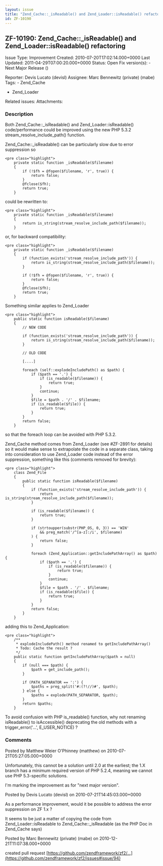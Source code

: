 ```yaml
---
layout: issue
title: "Zend_Cache::_isReadable() and Zend_Loader::isReadable() refactoring"
id: ZF-10190
---
```


ZF-10190: Zend\_Cache::\_isReadable() and Zend\_Loader::isReadable() refactoring
--------------------------------------------------------------------------------

 Issue Type: Improvement Created: 2010-07-20T17:02:14.000+0000 Last Updated: 2011-04-29T07:00:20.000+0000 Status: Open Fix version(s): - Next Major Release ()
 
 Reporter:  Devis Lucato (devisl)  Assignee:  Marc Bennewitz (private) (mabe)  Tags: - Zend\_Cache
- Zend\_Loader
 
 Related issues: 
 Attachments: 
### Description

Both Zend\_Cache::\_isReadable() and Zend\_Loader::isReadable() code/performance could be improved using the new PHP 5.3.2 stream\_resolve\_include\_path() function.

Zend\_Cache::\_isReadable() can be particularly slow due to error suppression so

 
    <pre class="highlight">
        private static function _isReadable($filename)
        {
            if (!$fh = @fopen($filename, 'r', true)) {
                return false;
            }
            @fclose($fh);
            return true;
        }


could be rewritten to:

 
    <pre class="highlight">
        private static function _isReadable($filename)
        {
            return is_string(stream_resolve_include_path($filename));
        }


or, for backward compatibility:

 
    <pre class="highlight">
        private static function _isReadable($filename)
        {
            if (function_exists('stream_resolve_include_path')) {
                return is_string(stream_resolve_include_path($filename));
            }
    
            if (!$fh = @fopen($filename, 'r', true)) {
                return false;
            }
            @fclose($fh);
            return true;
        }


Something similar applies to Zend\_Loader

 
    <pre class="highlight">
        public static function isReadable($filename)
        {
            // NEW CODE
    
            if (function_exists('stream_resolve_include_path')) {
                return is_string(stream_resolve_include_path($filename));
            }
            
            // OLD CODE
    
            [....]
    
            foreach (self::explodeIncludePath() as $path) {
                if ($path == '.') {
                    if (is_readable($filename)) {
                        return true;
                    }
                    continue;
                }
                $file = $path . '/' . $filename;
                if (is_readable($file)) {
                    return true;
                }
            }
            return false;
        }


so that the foreach loop can be avoided with PHP 5.3.2.

Zend\_Cache method comes from Zend\_Loader (see #ZF-2891 for details) so it would make sense to extrapolate the code in a separate class, taking into consideration to use Zend\_Loader code instead of the error suppression, something like this (comments removed for brevity):

 
    <pre class="highlight">
        class Zend_File
        {
            public static function isReadable($filename)
            {
                if (function_exists('stream_resolve_include_path')) {
                    return is_string(stream_resolve_include_path($filename));
                }
    
                if (is_readable($filename)) {
                    return true;
                }
    
                if (strtoupper(substr(PHP_OS, 0, 3)) == 'WIN'
                    && preg_match('/^[a-z]:/i', $filename)
                ) {
                    return false;
                }
    
                foreach (Zend_Application::getIncludePathArray() as $path) {
                    if ($path == '.') {
                        if (is_readable($filename)) {
                            return true;
                        }
                        continue;
                    }
                    $file = $path . '/' . $filename;
                    if (is_readable($file)) {
                        return true;
                    }
                }
                return false;
            }
        }


adding this to Zend\_Application:

 
    <pre class="highlight">
        /**
         * explodeIncludePath() method renamed to getIncludePathArray()
         * Todo: Cache the result ?
         */
        public static function getIncludePathArray($path = null)
        {
            if (null === $path) {
                $path = get_include_path();
            }
    
            if (PATH_SEPARATOR == ':') {
                $paths = preg_split('#:(?!//)#', $path);
            } else {
                $paths = explode(PATH_SEPARATOR, $path);
            }
            return $paths;
        }


To avoid confusion with PHP is\_readable() function, why not renaming isReadable() to isAccessible() deprecating the old methods with a trigger\_error('...', E\_USER\_NOTICE) ?

 

 

### Comments

Posted by Matthew Weier O'Phinney (matthew) on 2010-07-21T05:27:05.000+0000

Unfortunately, this cannot be a solution until 2.0 at the earliest; the 1.X branch has a minimum required version of PHP 5.2.4, meaning we cannot use PHP 5.3-specific solutions.

I'm marking the improvement as for "next major version".

 

 

Posted by Devis Lucato (devisl) on 2010-07-21T14:45:03.000+0000

As a performance improvement, would it be possible to address the error suppression on ZF 1.x ?

It seems to be just a matter of copying the code from Zend\_Loader::isReadable to Zend\_Cache::\_isReadable (as the PHP Doc in Zend\_Cache says)

 

 

Posted by Marc Bennewitz (private) (mabe) on 2010-12-21T11:07:38.000+0000

created pull request [https://github.com/zendframework/zf2/…](https://github.com/zendframework/zf2/issues#issue/94)

 

 
